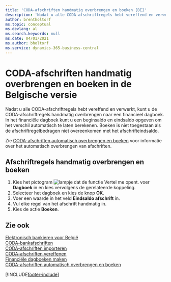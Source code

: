 ```yaml
---
title: 'CODA-afschriften handmatig overbrengen en boeken [BE]'
description: 'Nadat u alle CODA-afschriftregels hebt vereffend en verwerkt, kunt u de CODA-afschriftregels handmatig overbrengen naar een financieel dagboek.'
author: brentholtorf
ms.topic: conceptual
ms.devlang: al
ms.search.keywords: null
ms.date: 04/01/2021
ms.author: bholtorf
ms.service: dynamics-365-business-central
---
```

# CODA-afschriften handmatig overbrengen en boeken in de Belgische versie
Nadat u alle CODA-afschriftregels hebt vereffend en verwerkt, kunt u de CODA-afschriftregels handmatig overbrengen naar een financieel dagboek. In het financiële dagboek kunt u een beginsaldo en eindsaldo opgeven om het verschil automatisch te laten berekenen. Boeken is niet toegestaan als de afschriftregelbedragen niet overeenkomen met het afschrifteindsaldo.  

Zie [CODA-afschriften automatisch overbrengen en boeken](how-to-automatically-transfer-and-post-coda-statements.md) voor informatie over het automatisch overbrengen van afschriften.  

## Afschriftregels handmatig overbrengen en boeken  

1.  Kies het pictogram ![lampje dat de functie Vertel me opent.](../../media/ui-search/search_small.png "Vertel me wat u wilt doen") voer **Dagboek** in en kies vervolgens de gerelateerde koppeling.  
2.  Selecteer het dagboek en kies de knop **OK**.  
3.  Voer een waarde in het veld **Eindsaldo afschrift** in.  
4.  Vul elke regel van het afschrift handmatig in.  
5.  Kies de actie **Boeken**.  

## Zie ook  
 [Elektronisch bankieren voor België](belgian-electronic-banking.md)   
 [CODA-bankafschriften](coda-bank-statements.md)   
 [CODA-afschriften importeren](how-to-import-coda-statements.md)   
 [CODA-afschriften vereffenen](how-to-apply-coda-statements.md)   
 [Financiële dagboeken maken](how-to-create-financial-journals.md)   
 [CODA-afschriften automatisch overbrengen en boeken](how-to-automatically-transfer-and-post-coda-statements.md)


[!INCLUDE[footer-include](../../includes/footer-banner.md)]